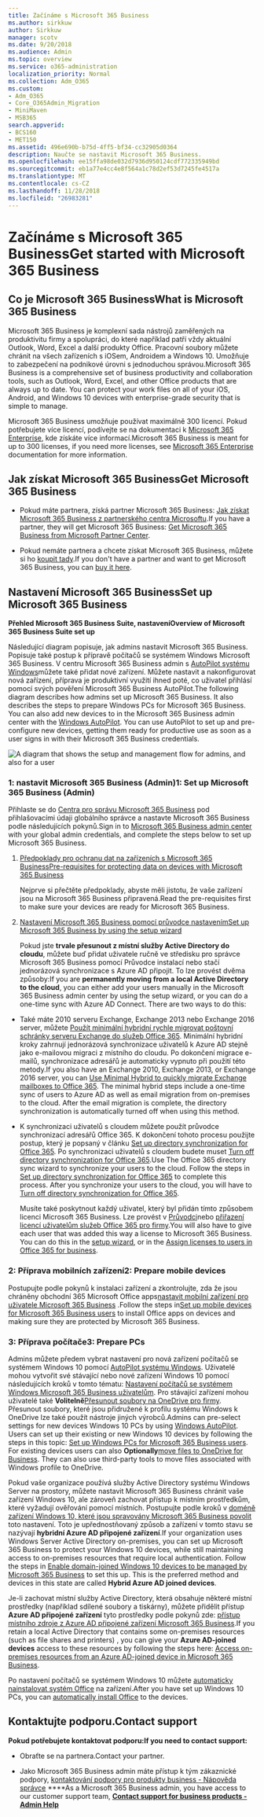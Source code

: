 ```yaml
---
title: Začínáme s Microsoft 365 Business
ms.author: sirkkuw
author: Sirkkuw
manager: scotv
ms.date: 9/20/2018
ms.audience: Admin
ms.topic: overview
ms.service: o365-administration
localization_priority: Normal
ms.collection: Adm_O365
ms.custom:
- Adm_O365
- Core_O365Admin_Migration
- MiniMaven
- MSB365
search.appverid:
- BCS160
- MET150
ms.assetid: 496e690b-b75d-4ff5-bf34-cc32905d0364
description: Naučte se nastavit Microsoft 365 Business.
ms.openlocfilehash: ee15ffa98de032d7936d950124cdf772335949bd
ms.sourcegitcommit: eb1a77e4cc4e8f564a1c78d2ef53d7245fe4517a
ms.translationtype: MT
ms.contentlocale: cs-CZ
ms.lasthandoff: 11/28/2018
ms.locfileid: "26983281"
---
```

# <a name="get-started-with-microsoft-365-business"></a><span data-ttu-id="c98d7-103">Začínáme s Microsoft 365 Business</span><span class="sxs-lookup"><span data-stu-id="c98d7-103">Get started with Microsoft 365 Business</span></span>

## <a name="what-is-microsoft-365-business"></a><span data-ttu-id="c98d7-104">Co je Microsoft 365 Business</span><span class="sxs-lookup"><span data-stu-id="c98d7-104">What is Microsoft 365 Business</span></span>

<span data-ttu-id="c98d7-p101">Microsoft 365 Business je komplexní sada nástrojů zaměřených na produktivitu firmy a spolupráci, do které například patří vždy aktuální Outlook, Word, Excel a další produkty Office. Pracovní soubory můžete chránit na všech zařízeních s iOSem, Androidem a Windows 10. Umožňuje to zabezpečení na podnikové úrovni s jednoduchou správou.</span><span class="sxs-lookup"><span data-stu-id="c98d7-p101">Microsoft 365 Business is a comprehensive set of business productivity and collaboration tools, such as Outlook, Word, Excel, and other Office products that are always up to date. You can protect your work files on all of your iOS, Android, and Windows 10 devices with enterprise-grade security that is simple to manage.</span></span>
  
<span data-ttu-id="c98d7-107">Microsoft 365 Business umožňuje používat maximálně 300 licencí. Pokud potřebujete více licencí, podívejte se na dokumentaci k [Microsoft 365 Enterprise](https://go.microsoft.com/fwlink/p/?linkid=860986), kde získáte více informací.</span><span class="sxs-lookup"><span data-stu-id="c98d7-107">Microsoft 365 Business is meant for up to 300 licenses, if you need more licenses, see [Microsoft 365 Enterprise](https://go.microsoft.com/fwlink/p/?linkid=860986) documentation for more information.</span></span> 
  
## <a name="get-microsoft-365-business"></a><span data-ttu-id="c98d7-108">Jak získat Microsoft 365 Business</span><span class="sxs-lookup"><span data-stu-id="c98d7-108">Get Microsoft 365 Business</span></span>

- <span data-ttu-id="c98d7-109">Pokud máte partnera, získá partner Microsoft 365 Business: [Jak získat Microsoft 365 Business z partnerského centra Microsoftu](get-microsoft-365-business.md).</span><span class="sxs-lookup"><span data-stu-id="c98d7-109">If you have a partner, they will get Microsoft 365 Business: [Get Microsoft 365 Business from Microsoft Partner Center](get-microsoft-365-business.md).</span></span>
    
- <span data-ttu-id="c98d7-110">Pokud nemáte partnera a chcete získat Microsoft 365 Business, můžete si ho [koupit tady](https://www.microsoft.com/en-us/microsoft-365/business).</span><span class="sxs-lookup"><span data-stu-id="c98d7-110">If you don't have a partner and want to get Microsoft 365 Business, you can [buy it here](https://www.microsoft.com/en-us/microsoft-365/business).</span></span>
    
## <a name="set-up-microsoft-365-business"></a><span data-ttu-id="c98d7-111">Nastavení Microsoft 365 Business</span><span class="sxs-lookup"><span data-stu-id="c98d7-111">Set up Microsoft 365 Business</span></span>

 <span data-ttu-id="c98d7-112">**Přehled Microsoft 365 Business Suite, nastavení**</span><span class="sxs-lookup"><span data-stu-id="c98d7-112">**Overview of Microsoft 365 Business Suite set up**</span></span>
  
<span data-ttu-id="c98d7-p102">Následující diagram popisuje, jak admins nastavit Microsoft 365 Business. Popisuje také postup k přípravě počítačů se systémem Windows Microsoft 365 Business. V centru Microsoft 365 Business admin s [AutoPilot systému Windows](add-autopilot-devices-and-profile.md)můžete také přidat nové zařízení. Můžete nastavit a nakonfigurovat nová zařízení, příprava je produktivní využití ihned poté, co uživatel přihlásí pomocí svých pověření Microsoft 365 Business AutoPilot.</span><span class="sxs-lookup"><span data-stu-id="c98d7-p102">The following diagram describes how admins set up Microsoft 365 Business. It also describes the steps to prepare Windows PCs for Microsoft 365 Business. You can also add new devices to in the Microsoft 365 Business admin center with the [Windows AutoPilot](add-autopilot-devices-and-profile.md). You can use AutoPilot to set up and pre-configure new devices, getting them ready for productive use as soon as a user signs in with their Microsoft 365 Business credentials.</span></span>
  
![A diagram that shows the setup and management flow for admins, and also for a user](media/249f81fc-7e79-44c7-8425-3a0b7b651c3b.png)
  
### <a name="1-set-up-microsoft-365-business-admin"></a><span data-ttu-id="c98d7-118">1: nastavit Microsoft 365 Business (Admin)</span><span class="sxs-lookup"><span data-stu-id="c98d7-118">1: Set up Microsoft 365 Business (Admin)</span></span>

<span data-ttu-id="c98d7-119">Přihlaste se do [Centra pro správu Microsoft 365 Business](https://portal.office.com/adminportal/home) pod přihlašovacími údaji globálního správce a nastavte Microsoft 365 Business podle následujících pokynů.</span><span class="sxs-lookup"><span data-stu-id="c98d7-119">Sign in to [Microsoft 365 Business admin center](https://portal.office.com/adminportal/home) with your global admin credentials, and complete the steps below to set up Microsoft 365 Business.</span></span> 
  
1. [<span data-ttu-id="c98d7-120">Předpoklady pro ochranu dat na zařízeních s Microsoft 365 Business</span><span class="sxs-lookup"><span data-stu-id="c98d7-120">Pre-requisites for protecting data on devices with Microsoft 365 Business</span></span>](pre-requisites-for-data-protection.md)
    
    <span data-ttu-id="c98d7-121">Nejprve si přečtěte předpoklady, abyste měli jistotu, že vaše zařízení jsou na Microsoft 365 Business připravená.</span><span class="sxs-lookup"><span data-stu-id="c98d7-121">Read the pre-requisites first to make sure your devices are ready for Microsoft 365 Business.</span></span>
    
2. [<span data-ttu-id="c98d7-122">Nastavení Microsoft 365 Business pomocí průvodce nastavením</span><span class="sxs-lookup"><span data-stu-id="c98d7-122">Set up Microsoft 365 Business by using the setup wizard</span></span>](set-up.md)
    
    <span data-ttu-id="c98d7-p103">Pokud jste **trvale přesunout z místní služby Active Directory do cloudu**, můžete buď přidat uživatele ručně ve středisku pro správce Microsoft 365 Business pomocí Průvodce instalací nebo stačí jednorázová synchronizace s Azure AD připojit. To lze provést dvěma způsoby:</span><span class="sxs-lookup"><span data-stu-id="c98d7-p103">If you are **permanently moving from a local Active Directory to the cloud**, you can either add your users manually in the Microsoft 365 Business admin center by using the setup wizard, or you can do a one-time sync with Azure AD Connect. There are two ways to do this:</span></span> 
    
  - <span data-ttu-id="c98d7-p104">Také máte 2010 serveru Exchange, Exchange 2013 nebo Exchange 2016 server, můžete [Použít minimální hybridní rychle migrovat poštovní schránky serveru Exchange do služeb Office 365](https://support.office.com/article/fdecceed-0702-4af3-85be-f2a0013937ef). Minimální hybridní kroky zahrnují jednorázová synchronizace uživatelů k Azure AD stejně jako e-mailovou migraci z místního do cloudu. Po dokončení migrace e-mailů, synchronizace adresářů je automaticky vypnuto při použití této metody.</span><span class="sxs-lookup"><span data-stu-id="c98d7-p104">If you also have an Exchange 2010, Exchange 2013, or Exchange 2016 server, you can [Use Minimal Hybrid to quickly migrate Exchange mailboxes to Office 365](https://support.office.com/article/fdecceed-0702-4af3-85be-f2a0013937ef). The minimal hybrid steps include a one-time sync of users to Azure AD as well as email migration from on-premises to the cloud. After the email migration is complete, the directory synchronization is automatically turned off when using this method.</span></span>
    
  - <span data-ttu-id="c98d7-p105">K synchronizaci uživatelů s cloudem můžete použít průvodce synchronizací adresářů Office 365. K dokončení tohoto procesu použijte postup, který je popsaný v článku [Set up directory synchronization for Office 365](https://support.office.com/article/1b3b5318-6977-42ed-b5c7-96fa74b08846). Po synchronizaci uživatelů s cloudem budete muset [Turn off directory synchronization for Office 365](https://support.office.com/article/ee5f861e-bd48-4267-83d1-a4ead4b4a00d).</span><span class="sxs-lookup"><span data-stu-id="c98d7-p105">Use The Office 365 directory sync wizard to synchronize your users to the cloud. Follow the steps in [Set up directory synchronization for Office 365](https://support.office.com/article/1b3b5318-6977-42ed-b5c7-96fa74b08846) to complete this process. After you synchronize your users to the cloud, you will have to [Turn off directory synchronization for Office 365](https://support.office.com/article/ee5f861e-bd48-4267-83d1-a4ead4b4a00d).</span></span>
    
    <span data-ttu-id="c98d7-p106">Musíte také poskytnout každý uživatel, který byl přidán tímto způsobem licenci Microsoft 365 Business. Lze provést v [Průvodci](set-up.md)nebo [přiřazení licencí uživatelům služeb Office 365 pro firmy](https://support.office.com/article/997596B5-4173-4627-B915-36ABAC6786DC).</span><span class="sxs-lookup"><span data-stu-id="c98d7-p106">You will also have to give each user that was added this way a license to Microsoft 365 Business. You can do this in the [setup wizard](set-up.md), or in the [Assign licenses to users in Office 365 for business](https://support.office.com/article/997596B5-4173-4627-B915-36ABAC6786DC).</span></span>
    
### <a name="2-prepare-mobile-devices"></a><span data-ttu-id="c98d7-133">2: Příprava mobilních zařízení</span><span class="sxs-lookup"><span data-stu-id="c98d7-133">2: Prepare mobile devices</span></span>

<span data-ttu-id="c98d7-134">Postupujte podle pokynů k instalaci zařízení a zkontrolujte, zda že jsou chráněny obchodní 365 Microsoft Office apps[nastavit mobilní zařízení pro uživatele Microsoft 365 Business](set-up-mobile-devices.md) .</span><span class="sxs-lookup"><span data-stu-id="c98d7-134">Follow the steps in[Set up mobile devices for Microsoft 365 Business users](set-up-mobile-devices.md) to install Office apps on devices and making sure they are protected by Microsoft 365 Business.</span></span> 
  
### <a name="3-prepare-pcs"></a><span data-ttu-id="c98d7-135">3: Příprava počítače</span><span class="sxs-lookup"><span data-stu-id="c98d7-135">3: Prepare PCs</span></span>

<span data-ttu-id="c98d7-p107">Admins můžete předem vybrat nastavení pro nová zařízení počítačů se systémem Windows 10 pomocí [AutoPilot systému Windows](add-autopilot-devices-and-profile.md). Uživatelé mohou vytvořit své stávající nebo nové zařízení Windows 10 pomocí následujících kroků v tomto tématu: [Nastavení počítačů se systémem Windows Microsoft 365 Business uživatelům](set-up-windows-devices.md). Pro stávající zařízení mohou uživatelé také **Volitelně**[Přesunout soubory na OneDrive pro firmy](move-files-to-onedrive.md). Přesunout soubory, které jsou přidružené k profilu systému Windows k OneDrive lze také použít nástroje jiných výrobců.</span><span class="sxs-lookup"><span data-stu-id="c98d7-p107">Admins can pre-select settings for new devices Windows 10 PCs by using [Windows AutoPilot](add-autopilot-devices-and-profile.md). Users can set up their existing or new Windows 10 devices by following the steps in this topic: [Set up Windows PCs for Microsoft 365 Business users](set-up-windows-devices.md). For existing devices users can also **Optionally**[move files to OneDrive for Business](move-files-to-onedrive.md). They can also use third-party tools to move files associated with Windows profile to OneDrive.</span></span>
  
<span data-ttu-id="c98d7-p108">Pokud vaše organizace používá služby Active Directory systému Windows Server na prostory, můžete nastavit Microsoft 365 Business chránit vaše zařízení Windows 10, ale zároveň zachovat přístup k místním prostředkům, které vyžadují ověřování pomocí místních. Postupujte podle kroků v [doméně zařízení Windows 10, které jsou spravovány Microsoft 365 Business povolit](manage-windows-devices.md) toto nastavení. Toto je upřednostňovaný způsob a zařízení v tomto stavu se nazývají **hybridní Azure AD připojené zařízení**.</span><span class="sxs-lookup"><span data-stu-id="c98d7-p108">If your organization uses Windows Server Active Directory on-premises, you can set up Microsoft 365 Business to protect your Windows 10 devices, while still maintaining access to on-premises resources that require local authentication. Follow the steps in [Enable domain-joined Windows 10 devices to be managed by Microsoft 365 Business](manage-windows-devices.md) to set this up. This is the preferred method and devices in this state are called **Hybrid Azure AD joined devices**.</span></span> 
  
<span data-ttu-id="c98d7-143">Je-li zachovat místní služby Active Directory, která obsahuje některé místní prostředky (například sdílené soubory a tiskárny), můžete přidělit přístup **Azure AD připojené zařízení** tyto prostředky podle pokynů zde: [přístup místního zdroje z Azure AD připojené zařízení Microsoft 365 Business](access-resources.md).</span><span class="sxs-lookup"><span data-stu-id="c98d7-143">If you retain a local Active Directory that contains some on-premises resources (such as file shares and printers) , you can give your **Azure AD-joined devices** access to these resources by following the steps here: [Access on-premises resources from an Azure AD-joined device in Microsoft 365 Business](access-resources.md).</span></span>
  
<span data-ttu-id="c98d7-144">Po nastavení počítačů se systémem Windows 10 můžete [automaticky nainstalovat systém Office](auto-install-or-uninstall-office.md) na zařízení.</span><span class="sxs-lookup"><span data-stu-id="c98d7-144">After you have set up Windows 10 PCs, you can [automatically install Office](auto-install-or-uninstall-office.md) to the devices.</span></span> 
  
## <a name="contact-support"></a><span data-ttu-id="c98d7-145">Kontaktujte podporu.</span><span class="sxs-lookup"><span data-stu-id="c98d7-145">Contact support</span></span>

 <span data-ttu-id="c98d7-146">**Pokud potřebujete kontaktovat podporu:**</span><span class="sxs-lookup"><span data-stu-id="c98d7-146">**If you need to contact support:**</span></span>
  
- <span data-ttu-id="c98d7-147">Obraťte se na partnera.</span><span class="sxs-lookup"><span data-stu-id="c98d7-147">Contact your partner.</span></span>
    
- <span data-ttu-id="c98d7-148">Jako Microsoft 365 Business admin máte přístup k tým zákaznické podpory, [kontaktování podpory pro produkty business - Nápověda správce](https://support.office.com/article/32a17ca7-6fa0-4870-8a8d-e25ba4ccfd4b) \*\*\*\*</span><span class="sxs-lookup"><span data-stu-id="c98d7-148">As a Microsoft 365 Business admin, you have access to our customer support team, **[Contact support for business products - Admin Help](https://support.office.com/article/32a17ca7-6fa0-4870-8a8d-e25ba4ccfd4b)**</span></span>
    

